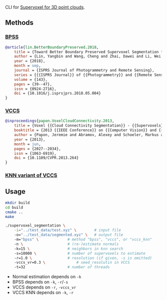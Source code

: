 CLI for [Supervoxel for 3D point clouds](https://github.com/yblin/Supervoxel-for-3D-point-clouds).

## Methods

### [BPSS](https://github.com/yblin/Supervoxel-for-3D-point-clouds)
```bibtex
@article{lin.BetterBoundaryPreserved.2018,
	title = {Toward Better Boundary Preserved Supervoxel Segmentation for {{3D}} Point Clouds},
	author = {Lin, Yangbin and Wang, Cheng and Zhai, Dawei and Li, Wei and Li, Jonathan},
	year = {2018},
	month = sep,
	journal = {ISPRS Journal of Photogrammetry and Remote Sensing},
	series = {{{ISPRS Journal}} of {{Photogrammetry}} and {{Remote Sensing Theme Issue}} ``{{Point Cloud Processing}}''},
	volume = {143},
	pages = {39--47},
	issn = {0924-2716},
	doi = {10.1016/j.isprsjprs.2018.05.004}
}

```
### [VCCS](https://github.com/yblin/Supervoxel-for-3D-point-clouds/blob/master/vccs_supervoxel.h)
```bibtex
@inproceedings{papon.VoxelCloudConnectivity.2013,
	title = {Voxel {{Cloud Connectivity Segmentation}} - {{Supervoxels}} for {{Point Clouds}}},
	booktitle = {2013 {{IEEE Conference}} on {{Computer Vision}} and {{Pattern Recognition}}},
	author = {Papon, Jeremie and Abramov, Alexey and Schoeler, Markus and W{\"o}rg{\"o}tter, Florentin},
	year = {2013},
	month = jun,
	pages = {2027--2034},
	issn = {1063-6919},
	doi = {10.1109/CVPR.2013.264}
}
```
### [KNN variant of VCCS](https://github.com/yblin/Supervoxel-for-3D-point-clouds/blob/master/vccs_knn_supervoxel.h)

## Usage
```bash
mkdir build
cd build
cmake ..
make
```

```bash
./supervoxel_segmentation \
	-i="../test_data/test.xyz" \		# input file
	-o="../test_data/segmented.xyz" \	# output file
	-m="bpss" \				# method "bpss", "vccs", or "vccs_knn"
	-n \ 					# (re-)estimate normals
	-k=15 \ 				# neighbors in knn search
	-s=10000 \				# number of supervoxels to estimate
	-r=1.0 \				# resolution (if given, -s is omitted)
	-vccs_vr=0.3 \				# seed_resolutin in VCCS
	-t=32					# number of threads
```
- Normal estimation depends on `-k`
- BPSS depends on `-k`, `-r`/`-s`
- VCCS depends on `-r`, `-vccs_vr`
- VCCS KNN depends on `-k`, `-r`
